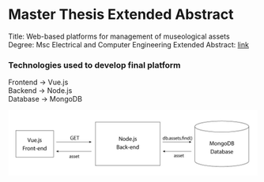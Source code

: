 # Master Thesis Extended Abstract

Title: Web-based platforms for management of museological assets
Degree: Msc Electrical and Computer Engineering
Extended Abstract: [link](https://github.com/DuarteDx/Thesis-Extended-Abstract/blob/master/Thesis_Extended_Abstract.pdf)

### Technologies used to develop final platform

Frontend -> Vue.js  
Backend  -> Node.js  
Database -> MongoDB  

![Architecture](https://github.com/DuarteDx/Thesis-Extended-Abstract/blob/master/images/Frontend/getAssetExample.jpg)

